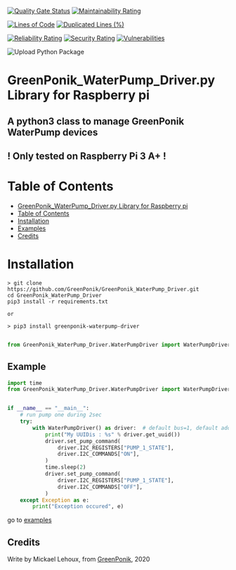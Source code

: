 [![Quality Gate Status](https://sonarcloud.io/api/project_badges/measure?project=GreenPonik_GreenPonik_WaterPump_Driver&metric=alert_status)](https://sonarcloud.io/dashboard?id=GreenPonik_GreenPonik_WaterPump_Driver)
[![Maintainability Rating](https://sonarcloud.io/api/project_badges/measure?project=GreenPonik_GreenPonik_WaterPump_Driver&metric=sqale_rating)](https://sonarcloud.io/dashboard?id=GreenPonik_GreenPonik_WaterPump_Driver)

[![Lines of Code](https://sonarcloud.io/api/project_badges/measure?project=GreenPonik_GreenPonik_WaterPump_Driver&metric=ncloc)](https://sonarcloud.io/dashboard?id=GreenPonik_GreenPonik_WaterPump_Driver)
[![Duplicated Lines (%)](https://sonarcloud.io/api/project_badges/measure?project=GreenPonik_GreenPonik_WaterPump_Driver&metric=duplicated_lines_density)](https://sonarcloud.io/dashboard?id=GreenPonik_GreenPonik_WaterPump_Driver)

[![Reliability Rating](https://sonarcloud.io/api/project_badges/measure?project=GreenPonik_GreenPonik_WaterPump_Driver&metric=reliability_rating)](https://sonarcloud.io/dashboard?id=GreenPonik_GreenPonik_WaterPump_Driver)
[![Security Rating](https://sonarcloud.io/api/project_badges/measure?project=GreenPonik_GreenPonik_WaterPump_Driver&metric=security_rating)](https://sonarcloud.io/dashboard?id=GreenPonik_GreenPonik_WaterPump_Driver)
[![Vulnerabilities](https://sonarcloud.io/api/project_badges/measure?project=GreenPonik_GreenPonik_WaterPump_Driver&metric=vulnerabilities)](https://sonarcloud.io/dashboard?id=GreenPonik_GreenPonik_WaterPump_Driver)


![Upload Python Package](https://github.com/GreenPonik/GreenPonik_WaterPump_Driver/workflows/Upload%20Python%20Package/badge.svg?event=release)
<!-- [![Documentation](https://github.com/GreenPonik/GreenPonik_WaterPump_Driver/blob/master/assets/doxygen_badge.svg)](https://github.com/GreenPonik/GreenPonik_WaterPump_Driver/docs/index.html) -->

# GreenPonik_WaterPump_Driver.py Library for Raspberry pi
## A python3 class to manage GreenPonik WaterPump devices<br>

## ! Only tested on Raspberry Pi 3 A+ !<br>

# Table of Contents

- [GreenPonik_WaterPump_Driver.py Library for Raspberry pi](#GreenPonikWaterPumpDriverpy-library-for-raspberry-pi)
- [Table of Contents](#table-of-contents)
- [Installation](#installation)
- [Examples](#examples)
- [Credits](#credits)


# Installation
```shell
> git clone https://github.com/GreenPonik/GreenPonik_WaterPump_Driver.git
cd GreenPonik_WaterPump_Driver
pip3 install -r requirements.txt

or 

> pip3 install greenponik-waterpump-driver
```
```Python

from GreenPonik_WaterPump_Driver.WaterPumpDriver import WaterPumpDriver
```

## Example
```Python
import time
from GreenPonik_WaterPump_Driver.WaterPumpDriver import WaterPumpDriver


if __name__ == "__main__":
    # run pump one during 2sec
    try:
        with WaterPumpDriver() as driver:  # default bus=1, default address=0x01
            print("My UUIDis : %s" % driver.get_uuid())
            driver.set_pump_command(
                driver.I2C_REGISTERS["PUMP_1_STATE"],
                driver.I2C_COMMANDS["ON"],
            )
            time.sleep(2)
            driver.set_pump_command(
                driver.I2C_REGISTERS["PUMP_1_STATE"],
                driver.I2C_COMMANDS["OFF"],
            )
    except Exception as e:
        print("Exception occured", e)

```
go to [examples](examples/waterpump_driver.py)

## Credits
Write by Mickael Lehoux, from [GreenPonik](https://www.greenponik.com), 2020